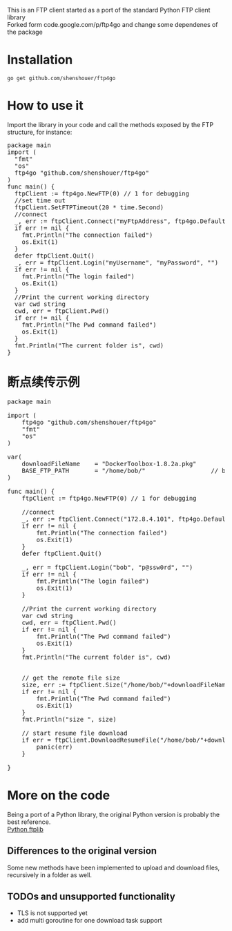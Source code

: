 This is an FTP client started as a port of the standard Python FTP client library   
Forked form code.google.com/p/ftp4go and change some dependenes of the package

# Installation

<code>go get github.com/shenshouer/ftp4go</code>

# How to use it
Import the library in your code and call the methods exposed by the FTP structure, for instance:
<pre>
package main  
import (
  "fmt"
  "os"
  ftp4go "github.com/shenshouer/ftp4go"
)  
func main() {
  ftpClient := ftp4go.NewFTP(0) // 1 for debugging
  //set time out
  ftpClient.SetFTPTimeout(20 * time.Second)
  //connect
  _, err := ftpClient.Connect("myFtpAddress", ftp4go.DefaultFtpPort)
  if err != nil {
    fmt.Println("The connection failed")
    os.Exit(1)
  }   
  defer ftpClient.Quit()
  _, err = ftpClient.Login("myUsername", "myPassword", "")
  if err != nil {
    fmt.Println("The login failed")
    os.Exit(1)
  }      
  //Print the current working directory
  var cwd string
  cwd, err = ftpClient.Pwd()
  if err != nil {
    fmt.Println("The Pwd command failed")
    os.Exit(1)
  }
  fmt.Println("The current folder is", cwd)
}
</pre>

# 断点续传示例
<pre>
package main

import (
	ftp4go "github.com/shenshouer/ftp4go"
	"fmt"
	"os"
)

var(
	downloadFileName 	= "DockerToolbox-1.8.2a.pkg"
	BASE_FTP_PATH 		= "/home/bob/"					// base data path in ftp server
)

func main() {
	ftpClient := ftp4go.NewFTP(0) // 1 for debugging

	//connect
	_, err := ftpClient.Connect("172.8.4.101", ftp4go.DefaultFtpPort, "")
	if err != nil {
		fmt.Println("The connection failed")
		os.Exit(1)
	}
	defer ftpClient.Quit()

	_, err = ftpClient.Login("bob", "p@ssw0rd", "")
	if err != nil {
		fmt.Println("The login failed")
		os.Exit(1)
	}

	//Print the current working directory
	var cwd string
	cwd, err = ftpClient.Pwd()
	if err != nil {
		fmt.Println("The Pwd command failed")
		os.Exit(1)
	}
	fmt.Println("The current folder is", cwd)


	// get the remote file size
	size, err := ftpClient.Size("/home/bob/"+downloadFileName)
	if err != nil {
		fmt.Println("The Pwd command failed")
		os.Exit(1)
	}
	fmt.Println("size ", size)

	// start resume file download
	if err = ftpClient.DownloadResumeFile("/home/bob/"+downloadFileName, "/Users/goyoo/ftptest/"+downloadFileName, false); err != nil{
		panic(err)
	}

}
</pre>


# More on the code
Being a port of a Python library, the original Python version is probably the best reference.  
<a href="http://docs.python.org/dev/library/ftplib.html">Python ftplib</a>

## Differences to the original version
Some new methods have been implemented to upload and download files, recursively in a folder as well.

## TODOs and unsupported functionality
* TLS is not supported yet
* add multi goroutine  for one download task support 